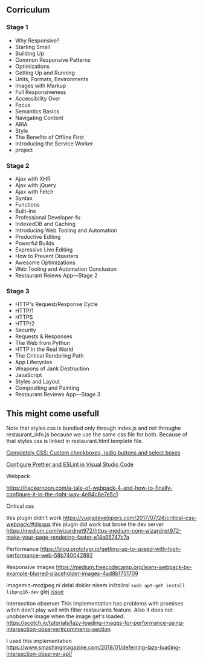 ## Corriculum
### Stage 1

* Why Responsive?
* Starting Small
* Building Up
* Common Responsive Patterns
* Optimizations
* Getting Up and Running
* Units, Formats, Environments
* Images with Markup
* Full Responsiveness
* Accessibility Over 
* Focus
* Semantics Basics
* Navigating Content
* ARIA
* Style
* The Benefits of Offline First
* Introducing the Service Worker
* project

 ### Stage 2 

* Ajax with XHR
* Ajax with jQuery
* Ajax with Fetch
* Syntax
* Functions
* Built-ins
* Professional Developer-fu
* IndexedDB and Caching
* Introducing Web Tooling and Automation
* Productive Editing
* Powerful Builds
* Expressive Live Editing
* How to Prevent Disasters
* Awesome Optimizations
* Web Tooling and Automation Conclusion
* Restaurant Reiews App—Stage 2

 ### Stage 3

*  HTTP's Request/Response Cycle
*  HTTP/1
*  HTTPS
*  HTTP/2
*  Security
*  Requests & Responses
*  The Web from Python
*  HTTP in the Real World
*  The Critical Rendering Path
*  App Lifecycles
*  Weapons of Jank Destruction
*  JavaScript
*  Styles and Layout
*  Compositing and Painting
*  Restaurant Reviews App—Stage 3


## This might come usefull

Note that styles.css is bundled only through index.js and not throughe restaurant_info.js because we use the same css file for both. Because of that styles.css is linked in restaurant.html templete file.


[Completely CSS: Custom checkboxes, radio buttons and select boxes](https://kyusuf.com/post/completely-css-custom-checkbox-radio-buttons-and-select-boxes)

[Configure Prettier and ESLint in Visual Studio Code](https://www.39digits.com/configure-prettier-and-eslint-in-visual-studio-code/)

Webpack

https://hackernoon.com/a-tale-of-webpack-4-and-how-to-finally-configure-it-in-the-right-way-4e94c8e7e5c1

Critical css

this plugin didn't work https://vuejsdevelopers.com/2017/07/24/critical-css-webpack/#disqus
this plugin did work but broke the dev server https://medium.com/wizardnet972/https-medium-com-wizardnet972-make-your-page-rendering-faster-e14a95747c7a


Performance
https://blog.prototypr.io/getting-up-to-speed-with-high-performance-web-58b740042892

Responsive images
https://medium.freecodecamp.org/learn-webpack-by-example-blurred-placeholder-images-4ad8b1751709

imagemin-mozjpeg ni delal dokler nisem inštaliral
```sudo apt-get install libpng16-dev```
glej [issue](https://github.com/imagemin/imagemin-mozjpeg/issues/28#issuecomment-377131250)

Intersection observer
This implementation has problems with promises witch don't play well with filter restaurants feature. Also it does not unobserve image
when the image get's loaded.
https://scotch.io/tutorials/lazy-loading-images-for-performance-using-intersection-observer#comments-section

I used this implementation
https://www.smashingmagazine.com/2018/01/deferring-lazy-loading-intersection-observer-api/
